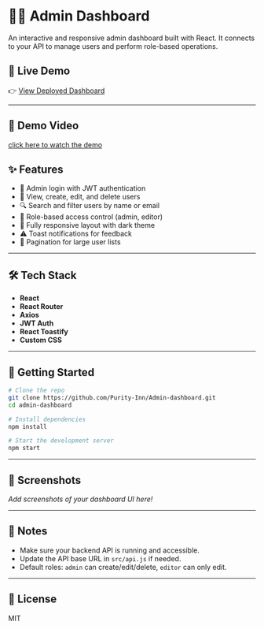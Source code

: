 # 🧑‍💻 Admin Dashboard

An interactive and responsive admin dashboard built with React. It connects to your API to manage users and perform role-based operations.

## 🔗 Live Demo

👉 [View Deployed Dashboard](https://vercel.com/purity-kerubos-projects/admin-dashboard)

---
## 🎥 Demo Video

[click here to watch the demo](https://drive.google.com/file/d/1hDjGW0oFWxv-4GV49slWCcU-WtPPdPMe/view?usp=sharing)
## ✨ Features

- 🔐 Admin login with JWT authentication
- 👤 View, create, edit, and delete users
- 🔍 Search and filter users by name or email
- 🚦 Role-based access control (admin, editor)
- 📱 Fully responsive layout with dark theme
- ⚠️ Toast notifications for feedback
- 📑 Pagination for large user lists

---

## 🛠️ Tech Stack

- **React**
- **React Router**
- **Axios**
- **JWT Auth**
- **React Toastify**
- **Custom CSS**

---

## 🚀 Getting Started

```bash
# Clone the repo
git clone https://github.com/Purity-Inn/Admin-dashboard.git
cd admin-dashboard

# Install dependencies
npm install

# Start the development server
npm start
```

---

## 📸 Screenshots

_Add screenshots of your dashboard UI here!_

---

## 📝 Notes

- Make sure your backend API is running and accessible.
- Update the API base URL in `src/api.js` if needed.
- Default roles: `admin` can create/edit/delete, `editor` can only edit.

---

## 📄 License

MIT
